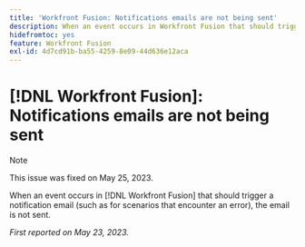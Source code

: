 ```yaml
---
title: 'Workfront Fusion: Notifications emails are not being sent'
description: When an event occurs in Workfront Fusion that should trigger a notification email (such as for scenarios that encounter an error), the email is not sent.
hidefromtoc: yes
feature: Workfront Fusion
exl-id: 4d7cd91b-ba55-4259-8e09-44d636e12aca
---
```

# [!DNL Workfront Fusion]: Notifications emails are not being sent

>[!NOTE]
>
>This issue was fixed on May 25, 2023.

When an event occurs in [!DNL Workfront Fusion] that should trigger a notification email (such as for scenarios that encounter an error), the email is not sent.

_First reported on May 23, 2023._
